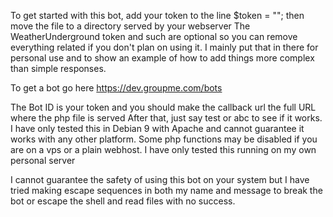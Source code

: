 To get started with this bot, add your token to the line $token = ""; then move the file to a directory served by your webserver
The WeatherUnderground token and such are optional so you can remove everything related if you don't plan on using it. I mainly put that in there for personal use and to show an example of how to add things more complex than simple responses.


To get a bot go here https://dev.groupme.com/bots

The Bot ID is your token and you should make the callback url the full URL where the php file is served
After that, just say test or abc to see if it works.  I have only tested this in Debian 9 with Apache and cannot guarantee it works with any other platform.
Some php functions may be disabled if you are on a vps or a plain webhost.  I have only tested this running on my own personal server

I cannot guarantee the safety of using this bot on your system but I have tried making escape sequences in both my name and message to break the bot or escape the shell and read files with no success.
